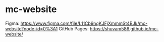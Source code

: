 # mc-website

Figma: https://www.figma.com/file/L11Cb9nqKJFjXmmmSt4BJk/mc-website?node-id=0%3A1
GitHub Pages: https://shuvam586.github.io/mc-website/